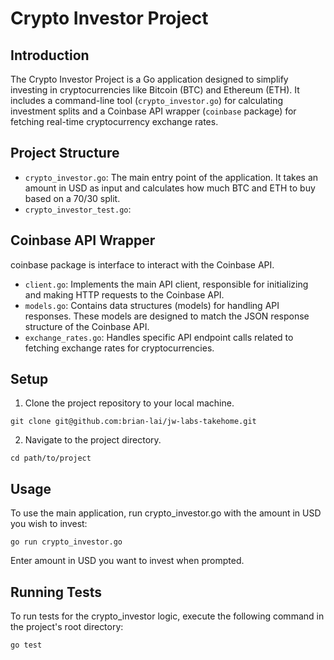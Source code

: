 # Crypto Investor Project

## Introduction
The Crypto Investor Project is a Go application designed to simplify investing in cryptocurrencies like Bitcoin (BTC) and Ethereum (ETH). It includes a command-line tool (`crypto_investor.go`) for calculating investment splits and a Coinbase API wrapper (`coinbase` package) for fetching real-time cryptocurrency exchange rates.

## Project Structure
- `crypto_investor.go`: The main entry point of the application. It takes an amount in USD as input and calculates how much BTC and ETH to buy based on a 70/30 split.
- `crypto_investor_test.go`:

## Coinbase API Wrapper
coinbase package is interface to interact with the Coinbase API.

- `client.go`: Implements the main API client, responsible for initializing and making HTTP requests to the Coinbase API.
- `models.go`: Contains data structures (models) for handling API responses. These models are designed to match the JSON response structure of the Coinbase API.
- `exchange_rates.go`: Handles specific API endpoint calls related to fetching exchange rates for cryptocurrencies.

## Setup
1. Clone the project repository to your local machine.
```
git clone git@github.com:brian-lai/jw-labs-takehome.git
```
2. Navigate to the project directory.
```
cd path/to/project
```

## Usage
To use the main application, run crypto_investor.go with the amount in USD you wish to invest:
```
go run crypto_investor.go
```

Enter amount in USD you want to invest when prompted.

## Running Tests
To run tests for the crypto_investor logic, execute the following command in the project's root directory:
```
go test
```
